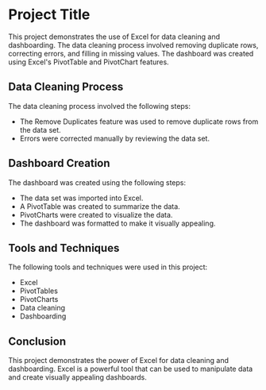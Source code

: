 # Project Title

This project demonstrates the use of Excel for data cleaning and dashboarding. The data cleaning process involved removing duplicate rows, correcting errors, and filling in missing values. The dashboard was created using Excel's PivotTable and PivotChart features.

## Data Cleaning Process

The data cleaning process involved the following steps:

* The Remove Duplicates feature was used to remove duplicate rows from the data set.
* Errors were corrected manually by reviewing the data set.

## Dashboard Creation

The dashboard was created using the following steps:

* The data set was imported into Excel.
* A PivotTable was created to summarize the data.
* PivotCharts were created to visualize the data.
* The dashboard was formatted to make it visually appealing.

## Tools and Techniques
The following tools and techniques were used in this project:

* Excel
* PivotTables
* PivotCharts
* Data cleaning
* Dashboarding

## Conclusion
This project demonstrates the power of Excel for data cleaning and dashboarding. Excel is a powerful tool that can be used to manipulate data and create visually appealing dashboards.
